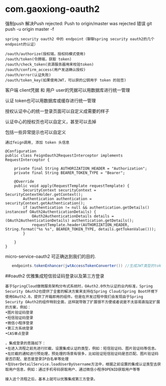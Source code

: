 # com.gaoxiong-oauth2
强制push 解决Push rejected: Push to origin/master was rejected 错误
git push -u origin master -f
```text
spring security oauth2 中的 endpoint（聊聊spring security oauth2的几个endpoint的认证）

/oauth/authorize(授权端，授权码模式使用)
/oauth/token(令牌端，获取 token)
/oauth/check_token(资源服务器用来校验token)
/oauth/confirm_access(用户发送确认授权)
/oauth/error(认证失败)
/oauth/token_key(如果使用JWT，可以获的公钥用于 token 的验签)
```
客户端 client凭据 和 用户 user的凭据可以用数据库进行统一管理

认证 token也可以用数据库或缓存进行统一管理

授权认证中心的统一登录页面可以自定义成需要的样子

认证中心的授权页也可以自定义，甚至可以去掉

包括一些异常提示也可以自定义

```text
通过feign调用, 添加 token 头信息

@Configuration
public class FeignOauth2RequestInterceptor implements RequestInterceptor {

    private final String AUTHORIZATION_HEADER = "Authorization";
    private final String BEARER_TOKEN_TYPE = "Bearer";

    @Override
    public void apply(RequestTemplate requestTemplate) {
        SecurityContext securityContext = SecurityContextHolder.getContext();
        Authentication authentication = securityContext.getAuthentication();
        if (authentication != null && authentication.getDetails() instanceof OAuth2AuthenticationDetails) {
            OAuth2AuthenticationDetails details = (OAuth2AuthenticationDetails) authentication.getDetails();
            requestTemplate.header(AUTHORIZATION_HEADER, String.format("%s %s", BEARER_TOKEN_TYPE, details.getTokenValue()));
        }

    }
}

```

micro-service-oauth2 可正确达到我们的目的.
```java
   endpoints.tokenEnhancer(jwtAccessTokenConverter()) //生成JWT类型的token

```
##oauth2 优雅集成短信验证码登录以及第三方登录
```text
基于SpringCloud做微服务架构分布式系统时，OAuth2.0作为认证的业内标准，Spring Security OAuth2也提供了全套的解决方案来支持在Spring Cloud/Spring Boot环境下使用OAuth2.0，提供了开箱即用的组件。但是在开发过程中我们会发现由于Spring Security OAuth2的组件特别全面，这样就导致了扩展很不方便或者说是不太容易直指定扩展的方案，例如：
•图片验证码登录
•短信验证码登录
•微信小程序登录
•第三方系统登录
•CAS单点登录

，集成登录的思路如下：
•在进入流程之前先进行拦截，设置集成认证的类型，例如：短信验证码、图片验证码等信息。
•在拦截的通知进行预处理，预处理的场景有很多，比如验证短信验证码是否匹配、图片验证码是否匹配、是否是登录IP白名单等处理
•在UserDetailService.loadUserByUsername方法中，根据之前设置的集成认证类型去获取用户信息，例如：通过手机号码获取用户、通过微信小程序OPENID获取用户等等

接入这个流程之后，基本上就可以优雅集成第三方登录。

```
